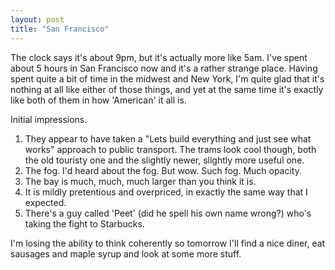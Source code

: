 ```yaml
---
layout: post
title: "San Francisco"
---
```

The clock says it's about 9pm, but it's actually more like 5am. I've spent about 5 hours in San Francisco now and it's a rather strange place. Having spent quite a bit of time in the midwest and New York, I'm quite glad that it's nothing at all like either of those things, and yet at the same time it's exactly like both of them in how 'American' it all is.

Initial impressions.

1. They appear to have taken a "Lets build everything and just see what works" approach to public transport. The trams look cool though, both the old touristy one and the slightly newer, slightly more useful one.
2. The fog. I'd heard about the fog. But wow. Such fog. Much opacity.
3. The bay is much, much, much larger than you think it is.
4. It is mildly pretentious and overpriced, in exactly the same way that I expected.
5. There's a guy called 'Peet' (did he spell his own name wrong?) who's taking the fight to Starbucks.

I'm losing the ability to think coherently so tomorrow I'll find a nice diner, eat sausages and maple syrup and look at some more stuff.
